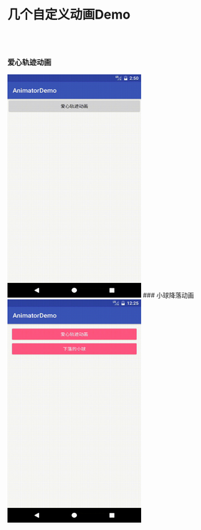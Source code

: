 # 几个自定义动画Demo
<br><br>
### 爱心轨迹动画
<img src="https://github.com/MlxChange/AnimatorDemo/blob/master/screenshot/demo1.gif" width="300px" height="500px"/>
### 小球降落动画
<img src="https://github.com/MlxChange/AnimatorDemo/blob/master/screenshot/demo2.gif" width="300px" height="500px"/>
